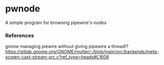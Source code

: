 # pwnode
A simple program for browsing pipewire's nodes

### References
grome managing piewire without giving pipewire a thread!?
https://gitlab.gnome.org/GNOME/mutter/-/blob/main/src/backends/meta-screen-cast-stream-src.c?ref_type=heads#L1608
